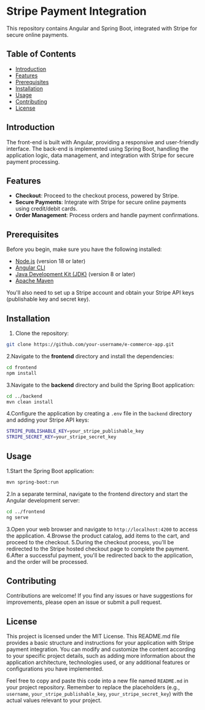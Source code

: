 # Stripe Payment Integration

This repository contains Angular and Spring Boot, integrated with Stripe for secure online payments.

## Table of Contents

- [Introduction](#introduction)
- [Features](#features)
- [Prerequisites](#prerequisites)
- [Installation](#installation)
- [Usage](#usage)
- [Contributing](#contributing)
- [License](#license)

## Introduction

 The front-end is built with Angular, providing a responsive and user-friendly interface. The back-end is implemented using Spring Boot, handling the application logic, data management, and integration with Stripe for secure payment processing.

## Features

- **Checkout**: Proceed to the checkout process, powered by Stripe.
- **Secure Payments**: Integrate with Stripe for secure online payments using credit/debit cards.
- **Order Management**: Process orders and handle payment confirmations.

## Prerequisites

Before you begin, make sure you have the following installed:

- [Node.js](https://nodejs.org/) (version 18 or later)
- [Angular CLI](https://angular.io/cli)
- [Java Development Kit (JDK)](https://www.oracle.com/java/technologies/javase-downloads.html) (version 8 or later)
- [Apache Maven](https://maven.apache.org/)

You'll also need to set up a Stripe account and obtain your Stripe API keys (publishable key and secret key).

## Installation

1. Clone the repository:

```bash
git clone https://github.com/your-username/e-commerce-app.git
```
2.Navigate to the <strong>frontend</strong> directory and install the dependencies:

```bash
cd frontend
npm install
```

3.Navigate to the <strong>backend</strong> directory and build the Spring Boot application:

```bash
cd ../backend
mvn clean install
```
4.Configure the application by creating a `.env` file in the `backend` directory and adding your Stripe API keys:

```bash 
STRIPE_PUBLISHABLE_KEY=your_stripe_publishable_key
STRIPE_SECRET_KEY=your_stripe_secret_key
```

## Usage

1.Start the Spring Boot application:

```bash
mvn spring-boot:run
```

2.In a separate terminal, navigate to the frontend directory and start the Angular development server:

```bash
cd ../frontend
ng serve
```

3.Open your web browser and navigate to `http://localhost:4200` to access the application.
4.Browse the product catalog, add items to the cart, and proceed to the checkout.
5.During the checkout process, you'll be redirected to the Stripe hosted checkout page to complete the payment.
6.After a successful payment, you'll be redirected back to the application, and the order will be processed.

## Contributing
Contributions are welcome! If you find any issues or have suggestions for improvements, please open an issue or submit a pull request.

## License
This project is licensed under the MIT License.
This README.md file provides a basic structure and instructions for your application with Stripe payment integration. You can modify and customize the content according to your specific project details, such as adding more information about the application architecture, technologies used, or any additional features or configurations you have implemented.

Feel free to copy and paste this code into a new file named `README.md` in your project repository. Remember to replace the placeholders (e.g., `username`, `your_stripe_publishable_key`, `your_stripe_secret_key`) with the actual values relevant to your project.

